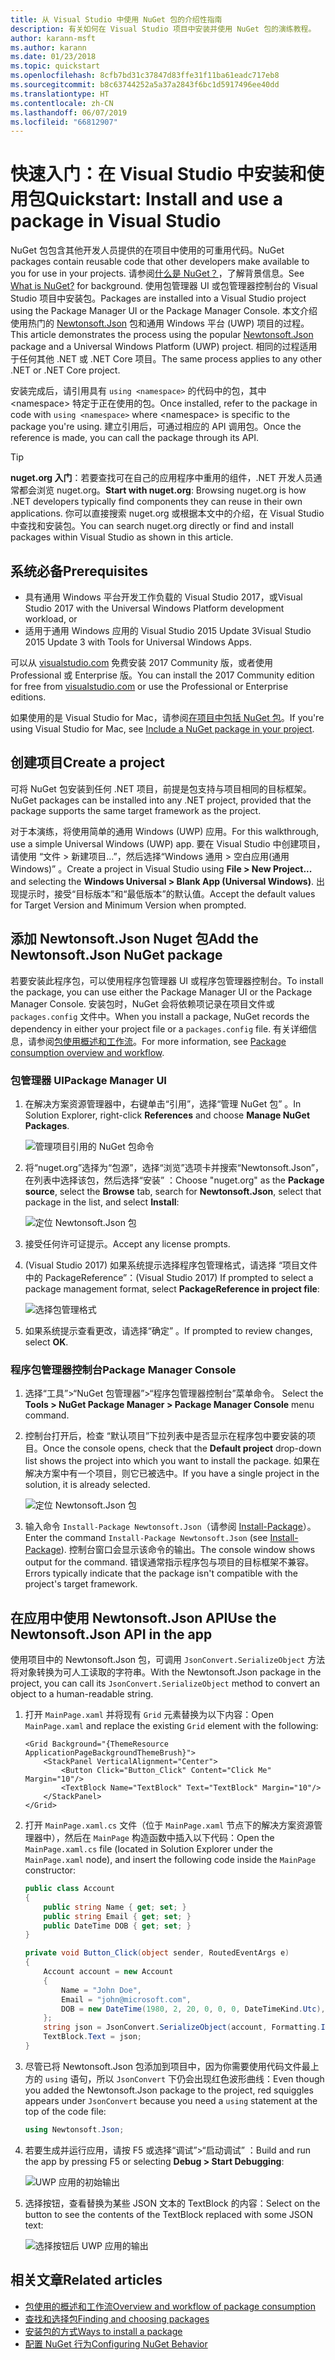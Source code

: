 ```yaml
---
title: 从 Visual Studio 中使用 NuGet 包的介绍性指南
description: 有关如何在 Visual Studio 项目中安装并使用 NuGet 包的演练教程。
author: karann-msft
ms.author: karann
ms.date: 01/23/2018
ms.topic: quickstart
ms.openlocfilehash: 8cfb7bd31c37847d83ffe31f11ba61eadc717eb8
ms.sourcegitcommit: b8c63744252a5a37a2843f6bc1d5917496ee40dd
ms.translationtype: HT
ms.contentlocale: zh-CN
ms.lasthandoff: 06/07/2019
ms.locfileid: "66812907"
---
```

# <a name="quickstart-install-and-use-a-package-in-visual-studio"></a><span data-ttu-id="443ad-103">快速入门：在 Visual Studio 中安装和使用包</span><span class="sxs-lookup"><span data-stu-id="443ad-103">Quickstart: Install and use a package in Visual Studio</span></span>

<span data-ttu-id="443ad-104">NuGet 包包含其他开发人员提供的在项目中使用的可重用代码。</span><span class="sxs-lookup"><span data-stu-id="443ad-104">NuGet packages contain reusable code that other developers make available to you for use in your projects.</span></span> <span data-ttu-id="443ad-105">请参阅[什么是 NuGet？](../What-is-NuGet.md)，了解背景信息。</span><span class="sxs-lookup"><span data-stu-id="443ad-105">See [What is NuGet?](../What-is-NuGet.md) for background.</span></span> <span data-ttu-id="443ad-106">使用包管理器 UI 或包管理器控制台的 Visual Studio 项目中安装包。</span><span class="sxs-lookup"><span data-stu-id="443ad-106">Packages are installed into a Visual Studio project using the Package Manager UI or the Package Manager Console.</span></span> <span data-ttu-id="443ad-107">本文介绍使用热门的 [Newtonsoft.Json](https://www.nuget.org/packages/Newtonsoft.Json/) 包和通用 Windows 平台 (UWP) 项目的过程。</span><span class="sxs-lookup"><span data-stu-id="443ad-107">This article demonstrates the process using the popular [Newtonsoft.Json](https://www.nuget.org/packages/Newtonsoft.Json/) package and a Universal Windows Platform (UWP) project.</span></span> <span data-ttu-id="443ad-108">相同的过程适用于任何其他 .NET 或 .NET Core 项目。</span><span class="sxs-lookup"><span data-stu-id="443ad-108">The same process applies to any other .NET or .NET Core project.</span></span>

<span data-ttu-id="443ad-109">安装完成后，请引用具有 `using <namespace>` 的代码中的包，其中 \<namespace\> 特定于正在使用的包。</span><span class="sxs-lookup"><span data-stu-id="443ad-109">Once installed, refer to the package in code with `using <namespace>` where \<namespace\> is specific to the package you're using.</span></span> <span data-ttu-id="443ad-110">建立引用后，可通过相应的 API 调用包。</span><span class="sxs-lookup"><span data-stu-id="443ad-110">Once the reference is made, you can call the package through its API.</span></span>

> [!Tip]
> <span data-ttu-id="443ad-111">**nuget.org 入门**：若要查找可在自己的应用程序中重用的组件，.NET 开发人员通常都会浏览 nuget.org。</span><span class="sxs-lookup"><span data-stu-id="443ad-111">**Start with nuget.org**: Browsing nuget.org is how .NET developers typically find components they can reuse in their own applications.</span></span> <span data-ttu-id="443ad-112">你可以直接搜索 nuget.org 或根据本文中的介绍，在 Visual Studio 中查找和安装包。</span><span class="sxs-lookup"><span data-stu-id="443ad-112">You can search nuget.org directly or find and install packages within Visual Studio as shown in this article.</span></span>

## <a name="prerequisites"></a><span data-ttu-id="443ad-113">系统必备</span><span class="sxs-lookup"><span data-stu-id="443ad-113">Prerequisites</span></span>

- <span data-ttu-id="443ad-114">具有通用 Windows 平台开发工作负载的 Visual Studio 2017，或</span><span class="sxs-lookup"><span data-stu-id="443ad-114">Visual Studio 2017 with the Universal Windows Platform development workload, or</span></span>
- <span data-ttu-id="443ad-115">适用于通用 Windows 应用的 Visual Studio 2015 Update 3</span><span class="sxs-lookup"><span data-stu-id="443ad-115">Visual Studio 2015 Update 3 with Tools for Universal Windows Apps.</span></span>

<span data-ttu-id="443ad-116">可以从 [visualstudio.com](https://www.visualstudio.com/) 免费安装 2017 Community 版，或者使用 Professional 或 Enterprise 版。</span><span class="sxs-lookup"><span data-stu-id="443ad-116">You can install the 2017 Community edition for free from [visualstudio.com](https://www.visualstudio.com/) or use the Professional or Enterprise editions.</span></span>

<span data-ttu-id="443ad-117">如果使用的是 Visual Studio for Mac，请参阅[在项目中包括 NuGet 包](/visualstudio/mac/nuget-walkthrough)。</span><span class="sxs-lookup"><span data-stu-id="443ad-117">If you're using Visual Studio for Mac, see [Include a NuGet package in your project](/visualstudio/mac/nuget-walkthrough).</span></span>

## <a name="create-a-project"></a><span data-ttu-id="443ad-118">创建项目</span><span class="sxs-lookup"><span data-stu-id="443ad-118">Create a project</span></span>

<span data-ttu-id="443ad-119">可将 NuGet 包安装到任何 .NET 项目，前提是包支持与项目相同的目标框架。</span><span class="sxs-lookup"><span data-stu-id="443ad-119">NuGet packages can be installed into any .NET project, provided that the package supports the same target framework as the project.</span></span>

<span data-ttu-id="443ad-120">对于本演练，将使用简单的通用 Windows (UWP) 应用。</span><span class="sxs-lookup"><span data-stu-id="443ad-120">For this walkthrough, use a simple Universal Windows (UWP) app.</span></span> <span data-ttu-id="443ad-121">要在 Visual Studio 中创建项目，请使用  “文件 > 新建项目...”，然后选择“Windows 通用 > 空白应用(通用 Windows)”  。</span><span class="sxs-lookup"><span data-stu-id="443ad-121">Create a project in Visual Studio using **File > New Project...** and selecting the **Windows Universal > Blank App (Universal Windows)**.</span></span> <span data-ttu-id="443ad-122">出现提示时，接受“目标版本”和“最低版本”的默认值。</span><span class="sxs-lookup"><span data-stu-id="443ad-122">Accept the default values for Target Version and Minimum Version when prompted.</span></span>

## <a name="add-the-newtonsoftjson-nuget-package"></a><span data-ttu-id="443ad-123">添加 Newtonsoft.Json Nuget 包</span><span class="sxs-lookup"><span data-stu-id="443ad-123">Add the Newtonsoft.Json NuGet package</span></span>

<span data-ttu-id="443ad-124">若要安装此程序包，可以使用程序包管理器 UI 或程序包管理器控制台。</span><span class="sxs-lookup"><span data-stu-id="443ad-124">To install the package, you can use either the Package Manager UI or the Package Manager Console.</span></span> <span data-ttu-id="443ad-125">安装包时，NuGet 会将依赖项记录在项目文件或 `packages.config` 文件中。</span><span class="sxs-lookup"><span data-stu-id="443ad-125">When you install a package, NuGet records the dependency in either your project file or a `packages.config` file.</span></span> <span data-ttu-id="443ad-126">有关详细信息，请参阅[包使用概述和工作流](../consume-packages/Overview-and-Workflow.md)。</span><span class="sxs-lookup"><span data-stu-id="443ad-126">For more information, see [Package consumption overview and workflow](../consume-packages/Overview-and-Workflow.md).</span></span>

### <a name="package-manager-ui"></a><span data-ttu-id="443ad-127">包管理器 UI</span><span class="sxs-lookup"><span data-stu-id="443ad-127">Package Manager UI</span></span>

1. <span data-ttu-id="443ad-128">在解决方案资源管理器中，右键单击“引用”，选择“管理 NuGet 包”   。</span><span class="sxs-lookup"><span data-stu-id="443ad-128">In Solution Explorer, right-click **References** and choose **Manage NuGet Packages**.</span></span>

    ![管理项目引用的 NuGet 包命令](media/QS_Use-02-ManageNuGetPackages.png)

1. <span data-ttu-id="443ad-130">将“nuget.org”选择为“包源”，选择“浏览”选项卡并搜索“Newtonsoft.Json”，在列表中选择该包，然后选择“安装”     ：</span><span class="sxs-lookup"><span data-stu-id="443ad-130">Choose "nuget.org" as the **Package source**, select the **Browse** tab, search for **Newtonsoft.Json**, select that package in the list, and select **Install**:</span></span>

    ![定位 Newtonsoft.Json 包](media/QS_Use-03-NewtonsoftJson.png)

1. <span data-ttu-id="443ad-132">接受任何许可证提示。</span><span class="sxs-lookup"><span data-stu-id="443ad-132">Accept any license prompts.</span></span>

1. <span data-ttu-id="443ad-133">(Visual Studio 2017) 如果系统提示选择程序包管理格式，请选择  “项目文件中的 PackageReference”：</span><span class="sxs-lookup"><span data-stu-id="443ad-133">(Visual Studio 2017) If prompted to select a package management format, select **PackageReference in project file**:</span></span>

    ![选择包管理格式](media/QS_Use-03b-SelectFormat.png)

1. <span data-ttu-id="443ad-135">如果系统提示查看更改，请选择“确定”  。</span><span class="sxs-lookup"><span data-stu-id="443ad-135">If prompted to review changes, select **OK**.</span></span>

### <a name="package-manager-console"></a><span data-ttu-id="443ad-136">程序包管理器控制台</span><span class="sxs-lookup"><span data-stu-id="443ad-136">Package Manager Console</span></span>

1. <span data-ttu-id="443ad-137">选择“工具”>“NuGet 包管理器”>“程序包管理器控制台”菜单命令。 </span><span class="sxs-lookup"><span data-stu-id="443ad-137">Select the **Tools > NuGet Package Manager > Package Manager Console** menu command.</span></span>

1. <span data-ttu-id="443ad-138">控制台打开后，检查  “默认项目”下拉列表中是否显示在程序包中要安装的项目。</span><span class="sxs-lookup"><span data-stu-id="443ad-138">Once the console opens, check that the **Default project** drop-down list shows the project into which you want to install the package.</span></span> <span data-ttu-id="443ad-139">如果在解决方案中有一个项目，则它已被选中。</span><span class="sxs-lookup"><span data-stu-id="443ad-139">If you have a single project in the solution, it is already selected.</span></span>

    ![定位 Newtonsoft.Json 包](media/QS_Use-08-Console1.png)

1. <span data-ttu-id="443ad-141">输入命令 `Install-Package Newtonsoft.Json`（请参阅 [Install-Package](../tools/ps-ref-install-package.md)）。</span><span class="sxs-lookup"><span data-stu-id="443ad-141">Enter the command `Install-Package Newtonsoft.Json` (see [Install-Package](../tools/ps-ref-install-package.md)).</span></span> <span data-ttu-id="443ad-142">控制台窗口会显示该命令的输出。</span><span class="sxs-lookup"><span data-stu-id="443ad-142">The console window shows output for the command.</span></span> <span data-ttu-id="443ad-143">错误通常指示程序包与项目的目标框架不兼容。</span><span class="sxs-lookup"><span data-stu-id="443ad-143">Errors typically indicate that the package isn't compatible with the project's target framework.</span></span>

## <a name="use-the-newtonsoftjson-api-in-the-app"></a><span data-ttu-id="443ad-144">在应用中使用 Newtonsoft.Json API</span><span class="sxs-lookup"><span data-stu-id="443ad-144">Use the Newtonsoft.Json API in the app</span></span>

<span data-ttu-id="443ad-145">使用项目中的 Newtonsoft.Json 包，可调用 `JsonConvert.SerializeObject` 方法将对象转换为可人工读取的字符串。</span><span class="sxs-lookup"><span data-stu-id="443ad-145">With the Newtonsoft.Json package in the project, you can call its `JsonConvert.SerializeObject` method to convert an object to a human-readable string.</span></span>

1. <span data-ttu-id="443ad-146">打开 `MainPage.xaml` 并将现有 `Grid` 元素替换为以下内容：</span><span class="sxs-lookup"><span data-stu-id="443ad-146">Open `MainPage.xaml` and replace the existing `Grid` element with the following:</span></span>

    ```xaml
    <Grid Background="{ThemeResource ApplicationPageBackgroundThemeBrush}">
        <StackPanel VerticalAlignment="Center">
            <Button Click="Button_Click" Content="Click Me" Margin="10"/>
            <TextBlock Name="TextBlock" Text="TextBlock" Margin="10"/>
        </StackPanel>
    </Grid>
    ```

1. <span data-ttu-id="443ad-147">打开 `MainPage.xaml.cs` 文件（位于 `MainPage.xaml` 节点下的解决方案资源管理器中），然后在 `MainPage` 构造函数中插入以下代码：</span><span class="sxs-lookup"><span data-stu-id="443ad-147">Open the `MainPage.xaml.cs` file (located in Solution Explorer under the `MainPage.xaml` node), and insert the following code inside the `MainPage` constructor:</span></span>

    ```cs
    public class Account
    {
        public string Name { get; set; }
        public string Email { get; set; }
        public DateTime DOB { get; set; }
    }

    private void Button_Click(object sender, RoutedEventArgs e)
    {
        Account account = new Account
        {
            Name = "John Doe",
            Email = "john@microsoft.com",
            DOB = new DateTime(1980, 2, 20, 0, 0, 0, DateTimeKind.Utc),
        };
        string json = JsonConvert.SerializeObject(account, Formatting.Indented);
        TextBlock.Text = json;
    }
    ```

1. <span data-ttu-id="443ad-148">尽管已将 Newtonsoft.Json 包添加到项目中，因为你需要使用代码文件最上方的 `using` 语句，所以 `JsonConvert` 下仍会出现红色波形曲线：</span><span class="sxs-lookup"><span data-stu-id="443ad-148">Even though you added the Newtonsoft.Json package to the project, red squiggles appears under `JsonConvert` because you need a `using` statement at the top of the code file:</span></span>

    ```cs
    using Newtonsoft.Json;
    ```

1. <span data-ttu-id="443ad-149">若要生成并运行应用，请按 F5 或选择“调试”>“启动调试”  ：</span><span class="sxs-lookup"><span data-stu-id="443ad-149">Build and run the app by pressing F5 or selecting **Debug > Start Debugging**:</span></span>

    ![UWP 应用的初始输出](media/QS_Use-06-AppStart.png)

1. <span data-ttu-id="443ad-151">选择按钮，查看替换为某些 JSON 文本的 TextBlock 的内容：</span><span class="sxs-lookup"><span data-stu-id="443ad-151">Select on the button to see the contents of the TextBlock replaced with some JSON text:</span></span>

    ![选择按钮后 UWP 应用的输出](media/QS_Use-07-AppEnd.png)

## <a name="related-articles"></a><span data-ttu-id="443ad-153">相关文章</span><span class="sxs-lookup"><span data-stu-id="443ad-153">Related articles</span></span>

- [<span data-ttu-id="443ad-154">包使用的概述和工作流</span><span class="sxs-lookup"><span data-stu-id="443ad-154">Overview and workflow of package consumption</span></span>](../consume-packages/overview-and-workflow.md)
- [<span data-ttu-id="443ad-155">查找和选择包</span><span class="sxs-lookup"><span data-stu-id="443ad-155">Finding and choosing packages</span></span>](../consume-packages/finding-and-choosing-packages.md)
- [<span data-ttu-id="443ad-156">安装包的方式</span><span class="sxs-lookup"><span data-stu-id="443ad-156">Ways to install a package</span></span>](../consume-packages/ways-to-install-a-package.md)
- [<span data-ttu-id="443ad-157">配置 NuGet 行为</span><span class="sxs-lookup"><span data-stu-id="443ad-157">Configuring NuGet Behavior</span></span>](../consume-packages/configuring-nuget-behavior.md)
